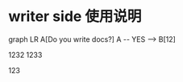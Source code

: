 # writer side 使用说明

<code-block lang="mermaid">
graph LR
    A[Do you write docs?]
    A -- YES --> B[12]
</code-block>

<note>1232</note>
<warning>1233</warning>

<tip>123</tip>